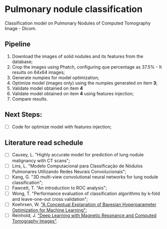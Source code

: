 # Pulmonary nodule classification

Classification model on Pulmonary Nodules of Computed Tomography Image - Dicom.

## Pipeline
1. Download the images of solid nodules and its features from the database;
2. Crop the images using Phatch, configuring que percentage as 37.5% - It results on 64x64 images;
3. Generate numpies for model optimization;
4. Optimize model (images only) using the numpies generated on item **3**;
5. Validate model obtained on item **4** 
6. Validate model obtained on item **4** using features injection;
7. Compare results.

## Next Steps:
- [ ] Code for optimize model with features injection;

## Literature read schedule
- [ ] Causey, L. "Highly accurate model for prediction of lung nodule malignancy with CT scans";
- [ ] Lins, L. "Modelo Computacional para Classificação de Nódulos Pulmonares Utilizando Redes Neurais Convolucionais";
- [ ] Kang, G. "3D multi-view convolutional neural networks for lung nodule classification";
- [ ] Fawcett, T. "An introduction to ROC analysis";
- [ ] Wong, T. "Performance evaluation of classification algorithms by k-fold and leave-one-out cross validation";
- [ ] Koehrsen, W. ["A Conceptual Explanation of Bayesian Hyperparameter Optimization for Machine Learning"](https://towardsdatascience.com/a-conceptual-explanation-of-bayesian-model-based-hyperparameter-optimization-for-machine-learning-b8172278050f);
- [ ] Reinhold, J. ["Deep Learning with Magnetic Resonance and Computed Tomography Images"](https://towardsdatascience.com/deep-learning-with-magnetic-resonance-and-computed-tomography-images-e9f32273dcb5).
